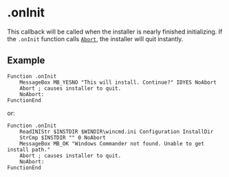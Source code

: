 # .onInit

This callback will be called when the installer is nearly finished initializing. If the `.onInit` function calls [`Abort`][1], the installer will quit instantly.

## Example

    Function .onInit
        MessageBox MB_YESNO "This will install. Continue?" IDYES NoAbort
        Abort ; causes installer to quit.
        NoAbort:
    FunctionEnd

or:

    Function .onInit
        ReadINIStr $INSTDIR $WINDIR\wincmd.ini Configuration InstallDir
        StrCmp $INSTDIR "" 0 NoAbort
        MessageBox MB_OK "Windows Commander not found. Unable to get install path."
        Abort ; causes installer to quit.
        NoAbort:
    FunctionEnd

[1]: ../Reference/Commands/Abort.md
